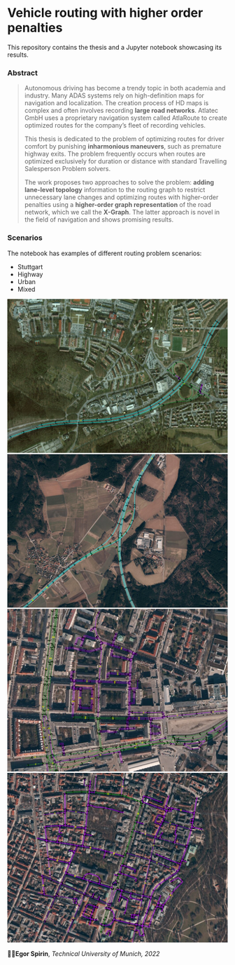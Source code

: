 # Vehicle routing with higher order penalties

This repository contains the thesis and a Jupyter notebook showcasing its results.

### Abstract

> Autonomous driving has become a trendy topic in both academia and industry. Many ADAS systems rely on high-definition maps for navigation and localization. The creation process of HD maps is complex and often involves recording **large road networks**. Atlatec GmbH uses a proprietary navigation system called AtlaRoute to create optimized routes for the company’s fleet of recording vehicles.
> 
> This thesis is dedicated to the problem of optimizing routes for driver comfort by punishing **inharmonious maneuvers**, such as premature highway exits. The problem frequently occurs when routes are optimized exclusively for duration or distance with standard Travelling Salesperson Problem solvers.
> 
> The work proposes two approaches to solve the problem: **adding lane-level topology** information to the routing graph to restrict unnecessary lane changes and optimizing routes with higher-order penalties using a **higher-order graph representation** of the road network, which we call the **X-Graph**. The latter approach is novel in the field of navigation and shows promising results.

### Scenarios
The notebook has examples of different routing problem scenarios:
- Stuttgart
- Highway
- Urban
- Mixed

![Stuttgart](images/stuttgart_rp.png)
![Highway](images/highway.png)
![Mixed](images/mixed.png)
![Urban](images/urban.png)

👨‍🎓**Egor Spirin**, _Technical University of Munich, 2022_
